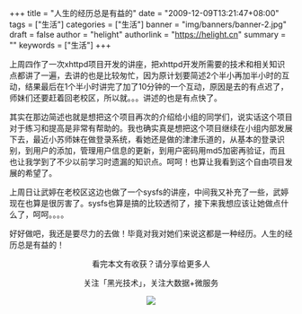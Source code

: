 +++
title = "人生的经历总是有益的"
date = "2009-12-09T13:21:47+08:00"
tags = ["生活"]
categories = ["生活"]
banner = "img/banners/banner-2.jpg"
draft = false
author = "helight"
authorlink = "https://helight.cn"
summary = ""
keywords = ["生活"]
+++

上周四作了一次xhttpd项目开发的讲座，把xhttpd开发所需要的技术和相关知识点都讲了一遍，去讲的也是比较匆忙，因为原计划要简述2个半小再加半小时的互动，结果最后在1个半小时讲完了加了10分钟的一个互动，原因是去的有点迟了，师妹们还要赶着回老校区，所以就。。。讲述的也是有点快了。
<!--more-->
其实在那边简述也就是想把这个项目再次的介绍给小组的同学们，说实话这个项目对于练习和提高是非常有帮助的。我也确实真是想把这个项目继续在小组内部发展下去，最近小苏师妹在做登录系统，看她还是做的津津乐道的，从基本的登录识别，到用户的添加，管理用户信息的更新，到用户密码用md5加密再验证，而且也让我学到了不少以前学习时遗漏的知识点。呵呵！也算让我看到这个自由项目发展的希望了。

上周日让武婷在老校区这边也做了一个sysfs的讲座，中间我又补充了一些，武婷现在也算是很厉害了。sysfs也算是搞的比较透彻了，接下来我想应该让她做点什么了，呵呵。。。。

好好做吧，我还是要尽力的去做！毕竟对我对她们来说这都是一种经历。人生的经历总是有益的！

<center>
看完本文有收获？请分享给更多人<br>

关注「黑光技术」，关注大数据+微服务<br>

![](/img/qrcode_helight_tech.jpg)
</center>
